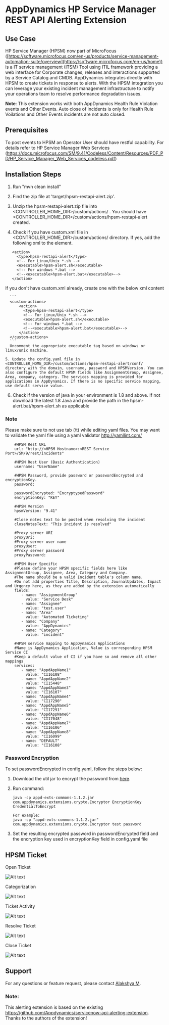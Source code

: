 # AppDynamics HP Service Manager REST API Alerting Extension

## Use Case
HP Service Manager (HPSM) now part of MicroFocus ([https://software.microfocus.com/en-us/products/service-management-automation-suite/overview](https://software.microfocus.com/en-us/home)) is a IT service management (ITSM) Tool using ITIL framework providing a web interface for Corporate changes, releases and interactions supported by a Service Catalog and CMDB. AppDynamics integrates directly with HPSM to create tickets in response to alerts. With the HPSM integration you can leverage your existing incident management infrastructure to notify your operations team to resolve performance degradation issues.

**Note**: This extension works with both AppDynamics Health Rule Violation events and Other Events. Auto close of incidents is only for Health Rule Voilations and Other Events incidents are not auto closed. 

## Prerequisites

To post events to HPSM an Operator User should have restful capability. For details refer to HP Service Manager Web Services (https://docs.microfocus.com/SM/9.41/Codeless/Content/Resources/PDF_PD/HP_Service_Manager_Web_Services_codeless.pdf)

## Installation Steps

 1. Run "mvn clean install"

 2. Find the zip file at 'target/hpsm-restapi-alert.zip'.

 3. Unzip the hpsm-restapi-alert.zip file into <CONTROLLER_HOME_DIR>/custom/actions/ . You should have  <CONTROLLER_HOME_DIR>/custom/actions/hpsm-restapi-alert created.

 4. Check if you have custom.xml file in <CONTROLLER_HOME_DIR>/custom/actions/ directory. If yes, add the following xml to the <custom-actions> element.

   ```
      <action>
		<type>hpsm-restapi-alert</type>
		<!-- For Linux/Unix *.sh -->
		<executable>hpsm-alert.sh</executable>
		<!-- For windows *.bat -->
		<!--<executable>hpsm-alert.bat</executable>-->
	  </action>
  ```

   If you don't have custom.xml already, create one with the below xml content

      ```
      <custom-actions>
          <action>
            <type>hpsm-restapi-alert</type>
            <!-- For Linux/Unix *.sh -->
            <executable>hpsm-alert.sh</executable>
            <!-- For windows *.bat -->
            <!--<executable>hpsm-alert.bat</executable>-->
          </action>
      </custom-actions>
      ```
      Uncomment the appropriate executable tag based on windows or linux/unix machine.

    5. Update the config.yaml file in <CONTROLLER_HOME_DIR>/custom/actions/hpsm-restapi-alert/conf/ directory with the domain, username, password and HPSMVersion. You can also configure the default HPSM fields like AssignmentGroup, Assignee, Area, company, category. The services mapping is provided for applications in AppDynamics. If there is no specific service mapping, use default service value.

 6. Check if the version of java in your environment is 1.8 and above. If not download the latest 1.8 Java and provide the path in the hpsm-alert.bat/hpsm-alert.sh as applicable 

### Note
Please make sure to not use tab (\t) while editing yaml files. You may want to validate the yaml file using a yaml validator http://yamllint.com/


```
	#HPSM Rest URL
	url: "http://<HPSM Hostname>:<REST Service Port>/SM/9/rest/incidents"
	
	#HPSM Rest User (Basic Authentication)
	username: "UserName"
	
	#HPSM Password, provide password or passwordEncrypted and encryptionKey.
	password:
	
	passwordEncrypted: "EncryptypedPassword"
	encryptionKey: "KEY"
	
	#HPSM Version
	hpsmVersion: "9.41"
	
	#Close notes text to be posted when resolving the incident
	closeNotesText: "This incident is resolved"
	
	#Proxy server URI
	proxyUri:
	#Proxy server user name
	proxyUser:
	#Proxy server password
	proxyPassword:
	
	#HPSM User Specific
	#Please define your HPSM specific fields here like AssignmentGroup, Assignee, Area, Category and Company.
	#The name should be a valid Incident table's column name.
	#Do not add properties Title, Description, JournalUpdates, Impact and Urgency here, as they are added by the extension automatically
	fields:
	   - name: "AssignmentGroup"
	     value: "Service Desk"
	   - name: "Assignee"
	     value: "test.user"
	   - name: "Area"
	     value: "Automated Ticketing"
	   - name: "Company"
	     value: "AppDynamics"
	   - name: "Category"
	     value: "incident"
	
	#HPSM service mapping to AppDynamics Applications
	#Name is AppDynamics Application, Value is corresponding HPSM Service CI
	#Keep a default value of CI if you have so and remove all other mappings
	services:
	   - name: "AppdAppName1"
	     value: "CI16108"
	   - name: "AppdAppName2"
	     value: "CI15448"
	   - name: "AppdAppName3"
	     value: "CI16107"
	   - name: "AppdAppName4"
	     value: "CI17290"
	   - name: "AppdAppName5"
	     value: "CI17291"
	   - name: "AppdAppName6"
	     value: "CI17048"
	   - name: "AppdAppName7"
	     value: "CI16106"
	   - name: "AppdAppName8"
	     value: "CI16099"
	   - name: "DEFAULT"
	     value: "CI16108"

```

### Password Encryption
To set passwordEncrypted in config.yaml, follow the steps below:

1. Download the util jar to encrypt the password from [here](https://github.com/Appdynamics/maven-repo/blob/master/releases/com/appdynamics/appd-exts-commons/1.1.2/appd-exts-commons-1.1.2.jar).
2. Run command:

   	~~~   
   	java -cp appd-exts-commons-1.1.2.jar com.appdynamics.extensions.crypto.Encryptor EncryptionKey CredentialToEncrypt
   	
   	For example: 
   	java -cp "appd-exts-commons-1.1.2.jar" com.appdynamics.extensions.crypto.Encryptor test password
   
   	~~~
   	
3. Set the resulting encrypted password in passwordEncrypted field and the encryption key used in encryptionKey field in config.yaml file

## HPSM Ticket
Open Ticket

![Alt text](openTicket.png?raw=true "OpenTicket")

Categorization

![Alt text](categorize.png?raw=true "categorizationAndAssignment")

Ticket Activity

![Alt text](pastActivities.png?raw=true "pastActivities")

Resolve Ticket

![Alt text](resolveStatus.png?raw=true "resolveStatus")

Close Ticket

![Alt text](closedTicket.png?raw=true "ClosedTicket")


## Support
For any questions or feature request, please contact [Alakshya M](mailto:alakshya.m@gmail.com).

### Note: 
This alerting extension is based on the existing https://github.com/Appdynamics/servicenow-api-alerting-extension. Thanks to the authors of the extension!
